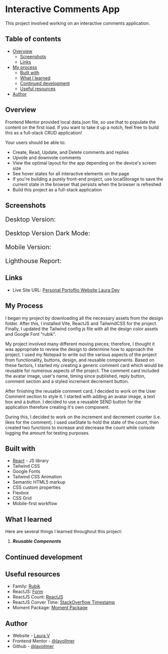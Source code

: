 # Interactive Comments App

This project involved working on an interactive comments application. 

## Table of contents

- [Overview](#overview)
  - [Screenshots](#screenshots)
  - [Links](#links)
- [My process](#my-process)
  - [Built with](#built-with)
  - [What I learned](#what-i-learned)
  - [Continued development](#continued-development)
  - [Useful resources](#useful-resources)
- [Author](#author)

## Overview
Frontend Mentor provided local data.json file, so use that to populate the content on the first load. If you want to take it up a notch, feel free to build this as a full-stack CRUD application!

Your users should be able to:

- Create, Read, Update, and Delete comments and replies
- Upvote and downvote comments
- View the optimal layout for the app depending on the device's screen size
- See hover states for all interactive elements on the page
- If you're building a purely front-end project, use localStorage to save the current state in the browser that persists when the browser is refreshed
- Build this project as a full-stack application

## Screenshots

<p style="font-size:20px;">Desktop Version:</p>

<p style="font-size:20px;">Desktop Version Dark Mode:</p>

<p style="font-size:20px;">Mobile Version:</p>

<p style="font-size:20px;">Lighthouse Report:</p>

## Links

- Live Site URL: [Personal Portoflio Website Laura Dev](https://lauradev-portfolio.netlify.app/)

## My Process

I began my project by downloading all the necessary assets from the design folder. After this, I installed Vite, ReactJS and TailwindCSS for the project. Finally, I updated the Tailwind config js file with all the design color assets and Google Font "rubik". 

My project involved many different moving pieces; therefore, I thought it was appropriate to review the design to determine how to approach the project. I used my Notepad to write out the various aspects of the project from functionality, buttons, design, and reusable components. Based on these factors, I started my creating a generic comment card which would be reusable for numerous aspects of the project. The comment card included the avatar image, user's name, timing since published, reply button, comment section and a styled increment decrement button. 

After finishing the reusable comment card, I decided to work on the User Comment section to style it. I started with adding an avatar image, a text box and a button. I decided to use a reusable SEND button for the application therefore creating it's own component. 

During this, I decided to work on the increment and decrement counter (i.e. likes for the comment). I used useState to hold the state of the count, then created two functions to increase and decrease the count while console logging the amount for testing purposes.

## Built with

- [React](https://reactjs.org/) - JS library
- Tailwind CSS
- Google Fonts
- Tailwind CSS Animation
- Semantic HTML5 markup
- CSS custom properties
- Flexbox
- CSS Grid
- Mobile-first workflow


## What I learned

Here are several things I learned throughout this project:

1. **_Reusable Compenents_** 

## Continued development



## Useful resources

- Family: [Rubik](https://fonts.google.com/specimen/Rubik)
- ReactJS: [Form](https://react.dev/reference/react-dom/components/form)
- ReactJS Count: [ReactJS](https://www.quora.com/How-do-you-increase-and-decrease-number-on-button-click-in-React-Native)
- ReactJS Conver Time: [StackOverflow Timestamp](https://stackoverflow.com/questions/48689876/how-to-convert-timestamp-in-react-js)
- Moment Package: [Moment Package](https://www.npmjs.com/package/react-moment)

## Author

- Website - [Laura V](www.lauradeveloper.com)
- Frontend Mentor - [@lavollmer](https://www.frontendmentor.io/profile/lavollmer)
- Github - [@lavollmer](https://github.com/lavollmer)